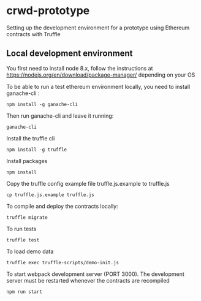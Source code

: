 # crwd-prototype
Setting up the development environment for a prototype using Ethereum contracts with Truffle


## Local development environment
You first need to install node 8.x, follow the instructions at https://nodejs.org/en/download/package-manager/ depending on your OS

To be able to run a test ethereum environment locally, you need to install ganache-cli :
````
npm install -g ganache-cli
````

Then run ganache-cli and leave it running:
````
ganache-cli
````

Install the truffle cli 
````
npm install -g truffle
````

Install packages
````
npm install
````


Copy the truffle config example file truffle.js.example to truffle.js
````
cp truffle.js.example truffle.js
````

To compile and deploy the contracts locally:
````
truffle migrate
````

To run tests
````
truffle test
````

To load demo data
````
truffle exec truffle-scripts/demo-init.js
````

To start webpack development server (PORT 3000). The development server must be restarted whenever the contracts are recompiled
````
npm run start
````